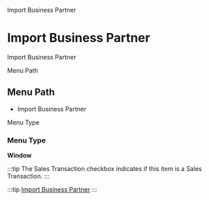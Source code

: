 
Import Business Partner
# Import Business Partner


Import Business Partner

Menu Path
## Menu Path



- Import Business Partner

Menu Type
### Menu Type

**Window**

:::tip
The Sales Transaction checkbox indicates if this item is a Sales Transaction.
:::

:::tip
[Import Business Partner](functional-guide/window/window-import-business-partner.md)
:::